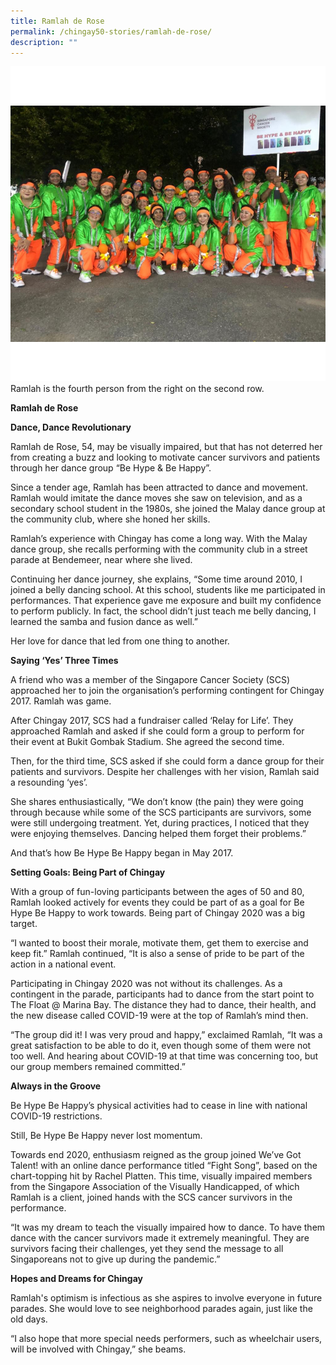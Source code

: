 ```yaml
---
title: Ramlah de Rose
permalink: /chingay50-stories/ramlah-de-rose/
description: ""
---
```

![](/images/Chingay50%20Stories/Ramlah.png)
Ramlah is the fourth person from the right on the second row.

**Ramlah de Rose**

**Dance, Dance Revolutionary**

Ramlah de Rose, 54, may be visually impaired, but that has not deterred her from creating a buzz and looking to motivate cancer survivors and patients through her dance group “Be Hype & Be Happy”.

Since a tender age, Ramlah has been attracted to dance and movement. Ramlah would imitate the dance moves she saw on television, and as a secondary school student in the 1980s, she joined the Malay dance group at the community club, where she honed her skills.

Ramlah’s experience with Chingay has come a long way. With the Malay dance group, she recalls performing with the community club in a street parade at Bendemeer, near where she lived.

Continuing her dance journey, she explains, “Some time around 2010, I joined a belly dancing school. At this school, students like me participated in performances. That experience gave me exposure and built my confidence to perform publicly. In fact, the school didn’t just teach me belly dancing, I learned the samba and fusion dance as well.”

Her love for dance that led from one thing to another.

**Saying ‘Yes’ Three Times**

A friend who was a member of the Singapore Cancer Society (SCS) approached her to join the organisation’s performing contingent for Chingay 2017. Ramlah was game.

After Chingay 2017, SCS had a fundraiser called ‘Relay for Life’. They approached Ramlah and asked if she could form a group to perform for their event at Bukit Gombak Stadium. She agreed the second time.

Then, for the third time, SCS asked if she could form a dance group for their patients and survivors. Despite her challenges with her vision, Ramlah said a resounding ‘yes’.

She shares enthusiastically, “We don’t know (the pain) they were going through because while some of the SCS participants are survivors, some were still undergoing treatment. Yet, during practices, I noticed that they were enjoying themselves. Dancing helped them forget their problems.”

And that’s how Be Hype Be Happy began in May 2017.

**Setting Goals: Being Part of Chingay**

With a group of fun-loving participants between the ages of 50 and 80, Ramlah looked actively for events they could be part of as a goal for Be Hype Be Happy to work towards. Being part of Chingay 2020 was a big target.

“I wanted to boost their morale, motivate them, get them to exercise and keep fit.” Ramlah continued, “It is also a sense of pride to be part of the action in a national event.

Participating in Chingay 2020 was not without its challenges. As a contingent in the parade, participants had to dance from the start point to The Float @ Marina Bay. The distance they had to dance, their health, and the new disease called COVID-19 were at the top of Ramlah’s mind then.

“The group did it! I was very proud and happy,” exclaimed Ramlah, “It was a great satisfaction to be able to do it, even though some of them were not too well. And hearing about COVID-19 at that time was concerning too, but our group members remained committed.”

**Always in the Groove**

Be Hype Be Happy’s physical activities had to cease in line with national COVID-19 restrictions.

Still, Be Hype Be Happy never lost momentum.

Towards end 2020, enthusiasm reigned as the group joined We’ve Got Talent! with an online dance performance titled “Fight Song”, based on the chart-topping hit by Rachel Platten. This time, visually impaired members from the Singapore Association of the Visually Handicapped, of which Ramlah is a client, joined hands with the SCS cancer survivors in the performance.

“It was my dream to teach the visually impaired how to dance. To have them dance with the cancer survivors made it extremely meaningful. They are survivors facing their challenges, yet they send the message to all Singaporeans not to give up during the pandemic.”

**Hopes and Dreams for Chingay**

Ramlah's optimism is infectious as she aspires to involve everyone in future parades. She would love to see neighborhood parades again, just like the old days.

“I also hope that more special needs performers, such as wheelchair users, will be involved with Chingay,” she beams.